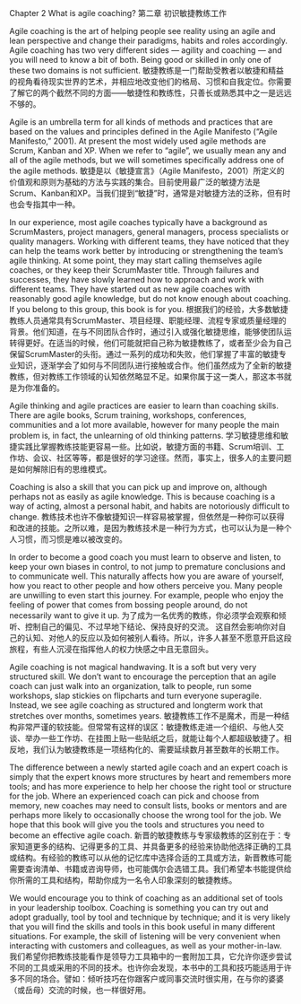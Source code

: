 Chapter 2 What is agile coaching?
第二章 初识敏捷教练工作

Agile coaching is the art of helping people see reality using an agile and lean perspective and change their paradigms, habits and roles accordingly. Agile coaching has two very different sides — agility and coaching — and you will need to know a bit of both. Being good or skilled in only one of these two domains is not sufficient.
敏捷教练是一门帮助受教者以敏捷和精益的视角看待现实世界的艺术，并相应地改变他们的格局、习惯和自我定位。你需要了解它的两个截然不同的方面——敏捷性和教练性，只善长或熟悉其中之一是远远不够的。

Agile is an umbrella term for all kinds of methods and practices that are based on the values and principles defined in the Agile Manifesto (“Agile Manifesto,” 2001). At present the most widely used agile methods are Scrum, Kanban and XP. When we refer to “agile”, we usually mean any and all of the agile methods, but we will sometimes specifically address one of the agile methods.
敏捷是以《敏捷宣言》（Agile Manifesto，2001）所定义的价值观和原则为基础的方法与实践的集合。目前使用最广泛的敏捷方法是Scrum、Kanban和XP。当我们提到“敏捷”时，通常是对敏捷方法的泛称，但有时也会专指其中一种。

In our experience, most agile coaches typically have a background as ScrumMasters, project managers, general managers, process specialists or quality managers. Working with different teams, they have noticed that they can help the teams work better by introducing or strengthening the team’s agile thinking. At some point, they may start calling themselves agile coaches, or they keep their ScrumMaster title. Through failures and successes, they have slowly learned how to approach and work with different teams. They have started out as new agile coaches with reasonably good agile knowledge, but do not know enough about coaching. If you belong to this group, this book is for you.
根据我们的经验，大多数敏捷教练人员通常具有ScrumMaster、项目经理、职能经理、流程专家或质量经理的背景。他们知道，在与不同团队合作时，通过引入或强化敏捷思维，能够使团队运转得更好。在适当的时候，他们可能就把自己称为敏捷教练了，或者至少会为自己保留ScrumMaster的头衔。通过一系列的成功和失败，他们掌握了丰富的敏捷专业知识，逐渐学会了如何与不同团队进行接触或合作。他们虽然成为了全新的敏捷教练，但对教练工作领域的认知依然略显不足。如果你属于这一类人，那这本书就是为你准备的。

Agile thinking and agile practices are easier to learn than coaching skills. There are agile books, Scrum training, workshops, conferences, communities and a lot more available, however for many people the main problem is, in fact, the unlearning of old thinking patterns.
学习敏捷思维和敏捷实践比掌握教练技能更容易一些。比如说，敏捷方面的书籍、Scrum培训、工作坊、会议、社区等等，都是很好的学习途径。然而，事实上，很多人的主要问题是如何解除旧有的思维模式。

Coaching is also a skill that you can pick up and improve on, although perhaps not as easily as agile knowledge. This is because coaching is a way of acting, almost a personal habit, and habits are notoriously difficult to change.
教练技术也许不像敏捷知识一样容易被掌握，但依然是一种你可以获得和改进的技能。之所以难，是因为教练技术是一种行为方式，也可以认为是一种个人习惯，而习惯是难以被改变的。

In order to become a good coach you must learn to observe and listen, to keep your own biases in control, to not jump to premature conclusions and to communicate well. This naturally affects how you are aware of yourself, how you react to other people and how others perceive you. Many people are unwilling to even start this journey. For example, people who enjoy the feeling of power that comes from bossing people around, do not necessarily want to give it up.
为了成为一名优秀的教练，你必须学会观察和倾听、控制自己的偏见、不过早地下结论、保持良好的交流。 这自然会影响你对自己的认知、对他人的反应以及如何被别人看待。所以，许多人甚至不愿意开启这段旅程，有些人沉浸在指挥他人的权力快感之中且无意回头。

Agile coaching is not magical handwaving. It is a soft but very very structured skill. We don’t want to encourage the perception that an agile coach can just walk into an organization, talk to people, run some workshops, slap stickies on flipcharts and turn everyone superagile. Instead, we see agile coaching as structured and longterm work that stretches over months, sometimes years.
敏捷教练工作不是魔术，而是一种结构非常严谨的软技能。但常常有这样的误区：敏捷教练走进一个组织、与他人交谈、举办一些工作坊、在挂图上贴一些贴纸之后，就能让每个人都超级敏捷了。相反地，我们认为敏捷教练是一项结构化的、需要延续数月甚至数年的长期工作。

The difference between a newly started agile coach and an expert coach is simply that the expert knows more structures by heart and remembers more tools; and has more experience to help her choose the right tool or structure for the job. Where an experienced coach can pick and choose from memory, new coaches may need to consult lists, books or mentors and are perhaps more likely to occasionally choose the wrong tool for the job. We hope that this book will give you the tools and structures you need to become an effective agile coach.
新晋的敏捷教练与专家级教练的区别在于：专家知道更多的结构、记得更多的工具、并具备更多的经验来协助他选择正确的工具或结构。有经验的教练可以从他的记忆库中选择合适的工具或方法，新晋教练可能需要查询清单、书籍或咨询导师，也可能偶尔会选错工具。我们希望本书能提供给你所需的工具和结构，帮助你成为一名令人印象深刻的敏捷教练。

We would encourage you to think of coaching as an additional set of tools in your leadership toolbox. Coaching is something you can try out and adopt gradually, tool by tool and technique by technique; and it is very likely that you will find the skills and tools in this book useful in many different situations. For example, the skill of listening will be very convenient when interacting with customers and colleagues, as well as your mother-in-law.
我们希望你把教练技能看作是领导力工具箱中的一套附加工具，它允许你逐步尝试不同的工具或采用的不同的技术。也许你会发现，本书中的工具和技巧能适用于许多不同的场合。譬如：倾听技巧在你跟客户或同事交流时很实用，在与你的婆婆（或岳母）交流的时候，也一样很好用。
